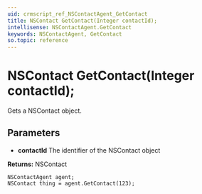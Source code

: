 ```yaml
---
uid: crmscript_ref_NSContactAgent_GetContact
title: NSContact GetContact(Integer contactId);
intellisense: NSContactAgent.GetContact
keywords: NSContactAgent, GetContact
so.topic: reference
---
```


# NSContact GetContact(Integer contactId);

Gets a NSContact object.

## Parameters

* **contactId** The identifier of the NSContact object

**Returns:** NSContact

```crmscript
NSContactAgent agent;
NSContact thing = agent.GetContact(123);
```

